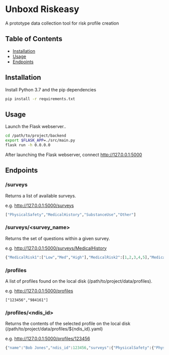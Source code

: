 # Unboxd Riskeasy
A prototype data collection tool for risk profile creation

## Table of Contents
- [Installation](#installation)
- [Usage](#usage)
- [Endpoints](#endpoints)

## Installation
Install Python 3.7 and the pip dependencies
```sh
pip install -r requirements.txt
```

## Usage
Launch the Flask webserver..
```sh
cd /path/to/project/backend
export $FLASK_APP=./src/main.py
flask run -h 0.0.0.0
```
After launching the Flask webserver, connect <http://127.0.0.1:5000>


## Endpoints
### /surveys
Returns a list of available surveys.

e.g. <http://127.0.0.1:5000/surveys>

```python
["PhysicalSafety","MedicalHistory","SubstanceUse","Other"]
```

### /surveys/<survey_name>
Returns the set of questions within a given survey.

e.g. <http://127.0.0.1:5000/surveys/MedicalHistory>
```python
{"MedicalRisk1":["Low","Med","High"],"MedicalRisk2":[1,2,3,4,5],"MedicalRisk3":[true,false]}
```

### /profiles
A list of profiles found on the local disk (/path/to/project/data/profiles).

e.g. <http://127.0.0.1:5000/profiles>
```
["123456","984161"]
```

### /profiles/<ndis_id>
Returns the contents of the selected profile on the local disk (/path/to/project/data/profiles/${ndis_id}.yaml)

e.g. <http://127.0.0.1:5000/profiles/123456>

```python
{"name":"Bob Jones","ndis_id":123456,"surveys":{"PhysicalSafety":{"PhysicalRisk1":[{"Comments":"Customer lives in a bouncy castle\n","Date":"Tue, 04 Dec 2018 00:00:00 GMT","Level":"Low"},{"Comments":"Bouncy castle deflated.\nCustomer still on soft grass\n","Date":"Wed, 05 Dec 2018 00:00:00 GMT","Level":"Med"}],"PhysicalRisk2":[{"Date":"Tue, 04 Dec 2018 00:00:00 GMT","Level":3}]},"SubstanceUse":{"SubstanceRisk2":[{"Comments":"Disorientated. Lighter found on ground.\nPossibly the reason why bouncy castle was damaged and deflated\n","Date":"Wed, 05 Dec 2018 00:00:00 GMT","Level":4}]}}}
```
